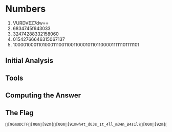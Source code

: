 # Numbers
1. VURDVEZ7dw==
2. 6834745f643033
3. 32474288332158060
4. 01542766646315067137
5. 1000010001101000111001100110001011011000011111101111101

## Initial Analysis 



## Tools 



## Computing the Answer 



## The Flag 
```bash
[96mUDCTF[00m[92m{[00m[91mwh4t_d03s_1t_4ll_m34n_B4s1l?[00m[92m}[00m
```